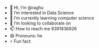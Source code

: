 - 👋 Hi, I’m @raghu
- 👀 I’m interested in Data Science
- 🌱 I’m currently learning computer science
- 💞️ I’m looking to collaborate on 
- 📫 How to reach me 9391936926
- 😄 Pronouns: he
- ⚡ Fun fact:

<!---
raghu9391/raghu9391 is a ✨ special ✨ repository because its `README.md` (this file) appears on your GitHub profile.
You can click the Preview link to take a look at your changes.
--->
